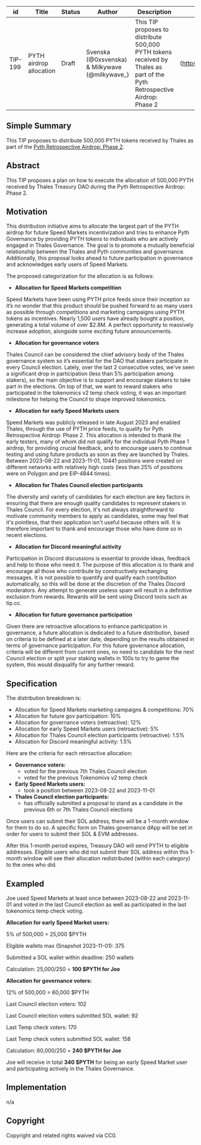 | id    | Title | Status      | Author  | Description | Discussions to | Created    |
| ----- | ----- | ----------- | ------- | ----------- | -------------- | ---------- |
| TIP-199 | PYTH airdrop allocation | Draft | Svenska (@0xsvenska) & Milkywave (@milkywave_) | This TIP proposes to distribute 500,000 PYTH tokens received by Thales as part of the Pyth Retrospective Airdrop: Phase 2 | (https://discord.gg/thales)   | 2024-04-02 |


## Simple Summary


This TIP proposes to distribute 500,000 PYTH tokens received by Thales as part of the [Pyth Retrospective Airdrop: Phase 2](https://pyth.network/blog/pyth-network-retrospective-airdrop-second-phase).


## Abstract

This TIP proposes a plan on how to execute the allocation of 500,000 PYTH received by Thales Treasury DAO during the Pyth Retrospective Airdrop: Phase 2.


## Motivation

This distribution initiative aims to allocate the largest part of the PYTH airdrop for future Speed Markets incentivization and tries to enhance Pyth Governance by providing PYTH tokens to individuals who are actively engaged in Thales Governance. The goal is to promote a mutually beneficial relationship between the Thales and Pyth communities and governance. Additionally, this proposal looks ahead to future participation in governance and acknowledges early users of Speed Markets. 

The proposed categorization for the allocation is as follows:

- **Allocation for Speed Markets competition**

Speed Markets have been using PYTH price feeds since their inception so it’s no wonder that this product should be pushed forward to as many users as possible through competitions and marketing campaigns using PYTH tokens as incentives. Nearly 1,500 users have already bought a position, generating a total volume of over $2.8M. A perfect opportunity to massively increase adoption, alongside some exciting future announcements.

- **Allocation for governance voters**

Thales Council can be considered the chief advisory body of the Thales governance system so it’s essential for the DAO that stakers participate in every Council election. Lately, over the last 2 consecutive votes, we've seen a significant drop in participation (less than 5% participation among stakers), so the main objective is to support and encourage stakers to take part in the elections. On top of that, we want to reward stakers who participated in the tokenomics v2 temp check voting, it was an important milestone for helping the Council to shape improved tokenomics.

- **Allocation for early Speed Markets users**

Speed Markets was publicly released in late August 2023 and enabled Thales, through the use of PYTH price feeds, to qualify for Pyth Retrospective Airdrop: Phase 2. 
This allocation is intended to thank the early testers, many of whom did not qualify for the individual Pyth Phase 1 airdrop, for providing crucial feedback, and to encourage users to continue testing and using future products as soon as they are launched by Thales. Between 2023-08-22 and 2023-11-01, 10441 positions were created on different networks with relatively high costs (less than 25% of positions were on Polygon and pre EIP-4844 times).

- **Allocation for Thales Council election participants**

The diversity and variety of candidates for each election are key factors in ensuring that there are enough quality candidates to represent stakers in Thales Council. For every election, it's not always straightforward to motivate community members to apply as candidates, some may feel that it's pointless, that their application isn't useful because others will. It is therefore important to thank and encourage those who have done so in recent elections.

- **Allocation for Discord meaningful activity**

Participation in Discord discussions is essential to provide ideas, feedback and help to those who need it. The purpose of this allocation is to thank and encourage all those who contribute by constructively exchanging messages. It is not possible to quantify and qualify each contribution automatically, so this will be done at the discretion of the Thales Discord moderators. Any attempt to generate useless spam will result in a definitive exclusion from rewards. Rewards will be sent using Discord tools such as tip.cc.

- **Allocation for future governance participation**

Given there are retroactive allocations to enhance participation in governance, a future allocation is dedicated to a future distribution, based on criteria to be defined at a later date, depending on the results obtained in terms of governance participation. For this future governance allocation, criteria will be different from current ones, no need to candidate for the next Council election or split your staking wallets in 100s to try to game the system, this would disqualify for any further reward.

## Specification

The distribution breakdown is:
- Allocation for Speed Markets marketing campaigns & competitions: 70%
- Allocation for future gov participation: 10%
- Allocation for governance voters (retroactive): 12%
- Allocation for early Speed Markets users (retroactive): 5%
- Allocation for Thales Council election participants (retroactive): 1.5%
- Allocation for Discord meaningful activity: 1.5%

Here are the criteria for each retroactive allocation:
- **Governance voters:**
    - voted for the previous 7th Thales Council election
    - voted for the previous Tokenomivs v2 temp check
- **Early Speed Markets users:**
    - took a position between 2023-08-22 and 2023-11-01
- **Thales Council election participants:**
    - has officially submitted a proposal to stand as a candidate in the previous 6th or 7th Thales Council elections

Once users can submit their SOL address, there will be a 1-month window for them to do so. A specific form on Thales governance dApp will be set in order for users to submit their SOL & EVM addresses.

After this 1-month period expires, Treasury DAO will send PYTH to eligible addresses. Eligible users who did not submit their SOL address within this 1-month window will see their allocation redistributed (within each category) to the ones who did.

## Exampled

Joe used Speed Markets at least once between 2023-08-22 and 2023-11-01 and voted in the last Council election as well as participated in the last tokenomics temp check voting.

**Allocation for early Speed Market users:**

5% of 500,000 = 25,000 $PYTH

Eligible wallets max (Snapshot 2023-11-01): 375

Submitted a SOL wallet within deadline: 250 wallets

Calculation: 25,000/250 = **100 $PYTH for Joe**

**Allocation for governance voters:**

12% of 500,000 = 60,000 $PYTH

Last Council election voters: 102

Last Council election voters submitted SOL wallet: 92

Last Temp check voters: 170

Last Temp check voters submitted SOL wallet: 158

Calculation: 60,000/250 = **240 $PYTH for Joe**

Joe will receive in total **340 $PYTH** for being an early Speed Market user and participating actively in the Thales Governance.

## Implementation

n/a

## Copyright

Copyright and related rights waived via CC0.
